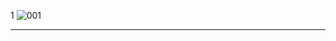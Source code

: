 1
![001](https://user-images.githubusercontent.com/29118746/115385854-4dce2080-a1e1-11eb-99fb-497838754b45.jpg)
 *** 
